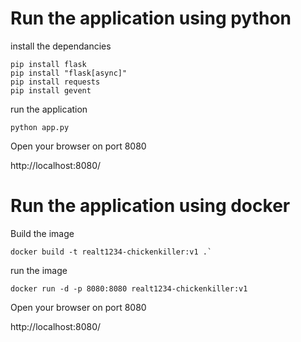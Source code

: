 # Run the application using python

  

install the dependancies

    pip install flask
    pip install "flask[async]"
    pip install requests
    pip install gevent

run the application

    python app.py

  
Open your browser on port 8080

http://localhost:8080/

  
  

# Run the application using docker

  

Build the image

    docker build -t realt1234-chickenkiller:v1 .`

  

run the image

    docker run -d -p 8080:8080 realt1234-chickenkiller:v1

  
Open your browser on port 8080

http://localhost:8080/

